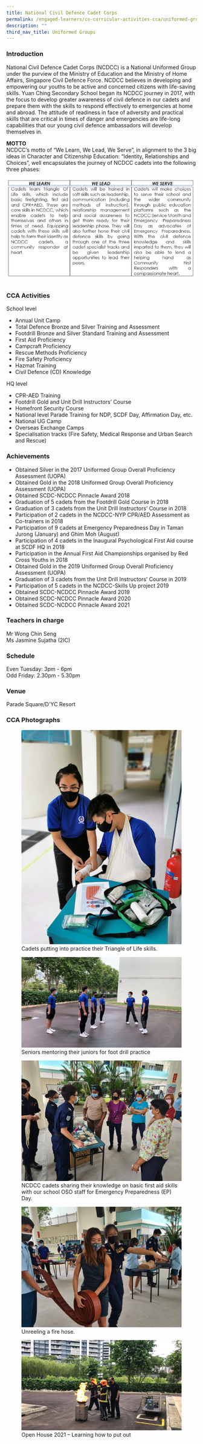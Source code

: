 ```yaml
---
title: National Civil Defence Cadet Corps
permalink: /engaged-learners/co-curricular-activities-cca/uniformed-groups/national-civil-defence-cadet-corps/
description: ""
third_nav_title: Uniformed Groups
---
```

### Introduction

National Civil Defence Cadet Corps (NCDCC) is a National Uniformed Group under the purview of the Ministry of Education and the Ministry of Home Affairs, Singapore Civil Defence Force. NCDCC believes in developing and empowering our youths to be active and concerned citizens with life-saving skills. Yuan Ching Secondary School began its NCDCC journey in 2017, with the focus to develop greater awareness of civil defence in our cadets and prepare them with the skills to respond effectively to emergencies at home and abroad. The attitude of readiness in face of adversity and practical skills that are critical in times of danger and emergencies are life-long capabilities that our young civil defence ambassadors will develop themselves in.  


**MOTTO** <br>
NCDCC’s motto of “We Learn, We Lead, We Serve”, in alignment to the 3 big ideas in Character and Citizenship Education: “Identity, Relationships and Choices”, well encapsulates the journey of NCDCC cadets into the following three phases:

![](/images/NCDCC%20Motto.png)

### CCA Activities

School level
*   Annual Unit Camp
*   Total Defence Bronze and Silver Training and Assessment
*   Footdrill Bronze and Silver Standard Training and Assessment
*   First Aid Proficiency
*   Campcraft Proficiency
*   Rescue Methods Proficiency
*   Fire Safety Proficiency
*   Hazmat Training
*   Civil Defence (CD) Knowledge

HQ level
*   CPR-AED Training
*   Footdrill Gold and Unit Drill Instructors’ Course
*   Homefront Security Course
*   National level Parade Training for NDP, SCDF Day, Affirmation Day, etc.
*   National UG Camp
*   Overseas Exchange Camps
*   Specialisation tracks (Fire Safety, Medical Response and Urban Search and Rescue)

### Achievements

*   Obtained Silver in the 2017 Uniformed Group Overall Proficiency Assessment (UOPA)
*   Obtained Gold in the 2018 Uniformed Group Overall Proficiency Assessment (UOPA)
*   Obtained SCDC-NCDCC Pinnacle Award 2018
*   Graduation of 5 cadets from the Footdrill Gold Course in 2018
*   Graduation of 3 cadets from the Unit Drill Instructors’ Course in 2018
*   Participation of 2 cadets in the NCDCC-NYP CPR/AED Assessment as Co-trainers in 2018
*   Participation of 9 cadets at Emergency Preparedness Day in Taman Jurong (January) and Ghim Moh (August)
*   Participation of 4 cadets in the Inaugural Psychological First Aid course at SCDF HQ in 2018
*   Participation in the Annual First Aid Championships organised by Red Cross Youths in 2018
*   Obtained Gold in the 2019 Uniformed Group Overall Proficiency Assessment (UOPA)
*   Graduation of 3 cadets from the Unit Drill Instructors’ Course in 2019
*   Participation of 5 cadets in the NCDCC-Skills Up project 2019
*   Obtained SCDC-NCDCC Pinnacle Award 2019
*   Obtained SCDC-NCDCC Pinnacle Award 2020
*   Obtained SCDC-NCDCC Pinnacle Award 2021

### Teachers in charge

Mr Wong Chin Seng <br> 
Ms Jasmine Sujatha (2IC)

### Schedule

Even Tuesday: 3pm - 6pm <br>
Odd Friday: 2.30pm - 5.30pm


### Venue

Parade Square/D'YC Resort <br>

### CCA Photographs


<figure>  
<img src="/images/NCDCC-1.jpg">  
<figcaption> Cadets putting into practice their Triangle of Life skills. </figcaption>  
</figure>

<figure>  
<img src="/images/NCDCC-2.jpg">  
<figcaption> Seniors mentoring their juniors for foot drill practice </figcaption>  
</figure>

<figure>  
<img src="/images/NCDCC-3.jpg">  
<figcaption> NCDCC cadets sharing their knowledge on basic first aid skills with our school OSO staff for Emergency Preparedness (EP) Day. </figcaption>  
</figure>

<figure>  
<img src="/images/NCDCC-4.jpg">  
<figcaption> Unreeling a fire hose. </figcaption>  
</figure>



<figure>  
<img src="/images/NCDCC-5.jpg">  
<figcaption> Open House 2021 – Learning how to put out </figcaption>  
</figure>